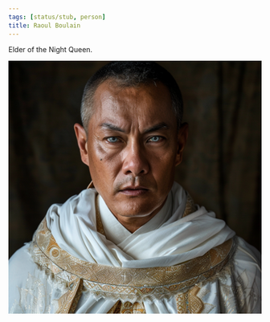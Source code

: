 ```yaml
---
tags: [status/stub, person]
title: Raoul Boulain
---
```


Elder of the Night Queen.

![Raoul Boulain](../../assets/raoul-boulain.png)